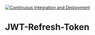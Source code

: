 [![Continuous Integration and Deployment](https://github.com/skaiyum5/JWT-Refresh-Token/actions/workflows/ci-cd.yaml/badge.svg)](https://github.com/skaiyum5/JWT-Refresh-Token/actions/workflows/ci-cd.yaml)


# JWT-Refresh-Token
